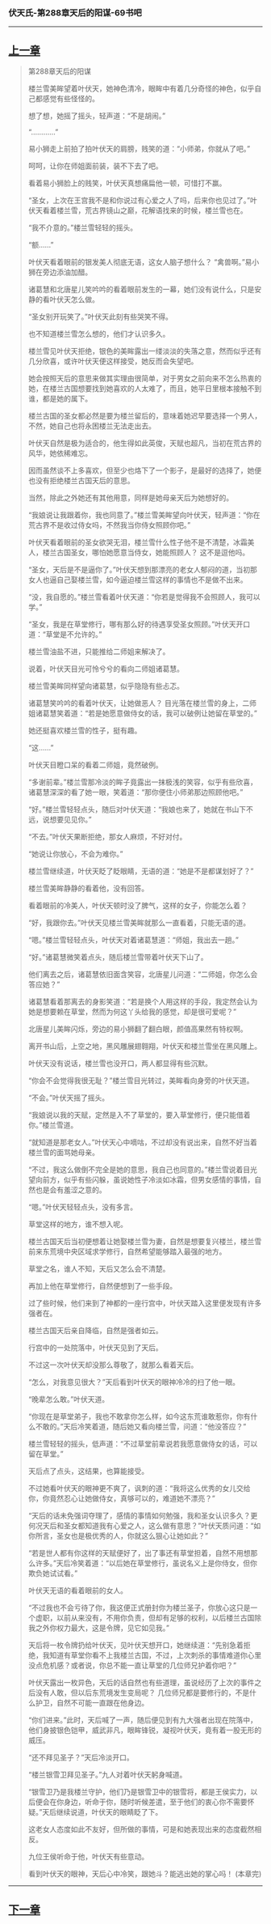 ### 伏天氏-第288章天后的阳谋-69书吧

--------
[上一章](./0760bcb3fd8c528dec6f43a7df7392ea.md)
--------


>
>
>
>第288章天后的阳谋
>
>楼兰雪美眸望着叶伏天，她神色清冷，眼眸中有着几分奇怪的神色，似乎自己都感觉有些怪怪的。
>
>想了想，她摇了摇头，轻声道：“不是胡闹。”
>
>“…………”
>
>易小狮走上前拍了拍叶伏天的肩膀，贱笑的道：“小师弟，你就从了吧。”
>
>呵呵，让你在师姐面前装，装不下去了吧。
>
>看着易小狮脸上的贱笑，叶伏天真想痛扁他一顿，可惜打不赢。
>
>“圣女，上次在王宫我不是和你说过有心爱之人了吗，后来你也见过了。”叶伏天看着楼兰雪，荒古界镜山之巅，花解语找来的时候，楼兰雪也在。
>
>“我不介意的。”楼兰雪轻轻的摇头。
>
>“额……”
>
>叶伏天看着眼前的银发美人彻底无语，这女人脑子想什么？
>“禽兽啊。”易小狮在旁边添油加醋。
>
>诸葛慧和北唐星儿笑吟吟的看着眼前发生的一幕，她们没有说什么，只是安静的看叶伏天怎么做。
>
>“圣女别开玩笑了。”叶伏天此刻有些哭笑不得。
>
>也不知道楼兰雪怎么想的，他们才认识多久。
>
>楼兰雪见叶伏天拒绝，银色的美眸露出一缕淡淡的失落之意，然而似乎还有几分欣喜，或许叶伏天便这样接受，她反而会失望吧。
>
>她会按照天后的意思来做其实理由很简单，对于男女之前向来不怎么热衷的她，在楼兰古国想要找到她喜欢的人太难了，而且，她平日里根本接触不到谁，都是她的属下。
>
>楼兰古国的圣女都必然是要为楼兰留后的，意味着她迟早要选择一个男人，不然，她自己也将永困楼兰无法走出去。
>
>叶伏天自然是极为适合的，他生得如此英俊，天赋也超凡，当初在荒古界的风华，她依稀难忘。
>
>因而虽然谈不上多喜欢，但至少也烙下了一个影子，是最好的选择了，她便也没有拒绝楼兰古国天后的意思。
>
>当然，除此之外她还有其他用意，同样是她母亲天后为她想好的。
>
>“我娘说让我跟着你，我也同意了。”楼兰雪美眸望向叶伏天，轻声道：“你在荒古界不是收过侍女吗，不然我当你侍女照顾你吧。”
>
>叶伏天看着眼前的圣女欲哭无泪，楼兰雪什么性子他不是不清楚，冰霜美人，楼兰古国圣女，哪怕她愿意当侍女，她能照顾人？
>这不是逗他吗。
>
>“圣女，天后是不是逼你了。”叶伏天想到那漂亮的老女人郁闷的道，当初那女人也逼自己娶楼兰雪，如今逼迫楼兰雪这样的事情也不是做不出来。
>
>“没，我自愿的。”楼兰雪看着叶伏天道：“你若是觉得我不会照顾人，我可以学。”
>
>“圣女，我是在草堂修行，哪有那么好的待遇享受圣女照顾。”叶伏天开口道：“草堂是不允许的。”
>
>楼兰雪油盐不进，只能推给二师姐来解决了。
>
>说着，叶伏天目光可怜兮兮的看向二师姐诸葛慧。
>
>楼兰雪美眸同样望向诸葛慧，似乎隐隐有些忐忑。
>
>诸葛慧笑吟吟的看着叶伏天，让她做恶人？
>目光落在楼兰雪的身上，二师姐诸葛慧笑着道：“若是她愿意做侍女的话，我可以破例让她留在草堂的。”
>
>她还挺喜欢楼兰雪的性子，挺有趣。
>
>“这……”
>
>叶伏天目瞪口呆的看着二师姐，竟然破例。
>
>“多谢前辈。”楼兰雪那冷淡的眸子竟露出一抹极浅的笑容，似乎有些欣喜，诸葛慧深深的看了她一眼，笑着道：“那你便住小师弟那边照顾他吧。”
>
>“好。”楼兰雪轻轻点头，随后对叶伏天道：“我娘也来了，她就在书山下不远，说想要见见你。”
>
>“不去。”叶伏天果断拒绝，那女人麻烦，不好对付。
>
>“她说让你放心，不会为难你。”
>
>楼兰雪继续道，叶伏天眨了眨眼睛，无语的道：“她是不是都谋划好了？”
>
>楼兰雪美眸静静的看着他，没有回答。
>
>看着眼前的冷美人，叶伏天顿时没了脾气，这样的女子，你能怎么着？
>
>“好，我跟你去。”叶伏天见楼兰雪美眸就那么一直看着，只能无语的道。
>
>“嗯。”楼兰雪轻轻点头，叶伏天对着诸葛慧道：“师姐，我出去一趟。”
>
>“好。”诸葛慧微笑着点头，随后楼兰雪带着叶伏天下山了。
>
>他们离去之后，诸葛慧依旧面含笑容，北唐星儿问道：“二师姐，你怎么会答应她？”
>
>诸葛慧看着那离去的身影笑道：“若是换个人用这样的手段，我定然会认为她是想要赖在草堂，然而为何这丫头给我的感觉，却是很可爱呢？”
>
>北唐星儿美眸闪烁，旁边的易小狮翻了翻白眼，颜值高果然有特权啊。
>
>离开书山后，上空之地，黑风雕展翅翱翔，叶伏天和楼兰雪坐在黑风雕上。
>
>叶伏天没有说话，楼兰雪也没开口，两人都显得有些沉默。
>
>“你会不会觉得我很无耻？”楼兰雪目光转过，美眸看向身旁的叶伏天道。
>
>“不会。”叶伏天摇了摇头。
>
>“我娘说以我的天赋，定然是入不了草堂的，要入草堂修行，便只能借着你。”楼兰雪道。
>
>“就知道是那老女人。”叶伏天心中嘀咕，不过却没有说出来，自然不好当着楼兰雪的面骂她母亲。
>
>“不过，我这么做倒不完全是她的意思，我自己也同意的。”楼兰雪说着目光望向前方，似乎有些闪躲，虽说她性子冷淡如冰霜，但男女感情的事情，自然也是会有羞涩之意的。
>
>“嗯。”叶伏天轻轻点头，没有多言。
>
>草堂这样的地方，谁不想入呢。
>
>楼兰古国天后当初便想着让她娶楼兰雪为妻，自然是想要复兴楼兰，楼兰雪前来东荒境中央区域求学修行，自然希望能够踏入最强的地方。
>
>草堂之名，谁人不知，天后又怎么会不清楚。
>
>再加上他在草堂修行，自然便想到了一些手段。
>
>过了些时候，他们来到了神都的一座行宫中，叶伏天踏入这里便发现有许多强者在。
>
>楼兰古国天后亲自降临，自然是强者如云。
>
>行宫中的一处院落中，叶伏天见到了天后。
>
>不过这一次叶伏天却没那么尊敬了，就那么看着天后。
>
>“怎么，对我意见很大？”天后看到叶伏天的眼神冷冷的扫了他一眼。
>
>“晚辈怎么敢。”叶伏天道。
>
>“你现在是草堂弟子，我也不敢拿你怎么样，如今这东荒谁敢惹你，你有什么不敢的。”天后冷笑着道，随后她又看向楼兰雪，问道：“他没答应？”
>
>楼兰雪轻轻的摇头，低声道：“不过草堂前辈说若我愿意做侍女的话，可以留在草堂。”
>
>天后点了点头，这结果，也算能接受。
>
>不过她看叶伏天的眼神更不爽了，讽刺的道：“我将这么优秀的女儿交给你，你竟然忍心让她做侍女，真够可以的，难道她不漂亮？”
>
>“天后的话未免强词夺理了，感情的事情如何勉强，我和圣女认识多久？更何况天后和圣女都知道我有心爱之人，这么做有意思？”叶伏天质问道：“如你所言，圣女也是极优秀的人，你就这么狠心让她如此？”
>
>“若是世人都有你这样的天赋便好了，出了事还有草堂担着，自然不用想那么许多。”天后冷笑着道：“以后她在草堂修行，虽说名义上是你侍女，但你欺负她试试看。”
>
>叶伏天无语的看着眼前的女人。
>
>“不过我也不会亏待了你，我这便正式册封你为楼兰圣子，你放心这只是一个虚职，以前从来没有，不用你负责，但却有足够的权利，以后楼兰古国除我之外你权力最大，这是令牌，见它如见我。”
>
>天后将一枚令牌扔给叶伏天，见叶伏天想开口，她继续道：“先别急着拒绝，我知道有草堂你看不上我楼兰古国，不过，上次刺杀的事情难道你心里没点危机感？或者说，你总不能一直让草堂的几位师兄护着你吧？”
>
>叶伏天露出一枚异色，天后的话自然也有些道理，虽说经历了上次的事件之后没有人敢，但以后东荒境发生变局呢？
>几位师兄都是要修行的，不是什么护卫，自然不可能一直跟在他身边。
>
>“你们进来。”此时，天后喊了一声，随后便见到有九大强者出现在院落中，他们身披银色铠甲，威武非凡，眼眸锋锐，凝视叶伏天，竟有着一股无形的威压。
>
>“还不拜见圣子？”天后冷淡开口。
>
>“楼兰银雪卫拜见圣子。”九人对着叶伏天躬身喊道。
>
>“银雪卫乃是我楼兰守护，他们乃是银雪卫中的银雪将，都是王侯实力，以后便会在你身边，听命于你，随时听候差遣，至于他们的衷心你不需要怀疑。”天后继续说道，叶伏天的眼睛眨了下。
>
>这老女人态度如此不友好，但所做的事情，可是和她表现出来的态度截然相反。
>
>九位王侯听命于他，叶伏天有些意动。
>
>看到叶伏天的眼神，天后心中冷笑，跟她斗？能逃出她的掌心吗！
>(本章完)
>
>

--------
[下一章](./591131b22374abad84b50b1dc0916b5f.md)
--------
